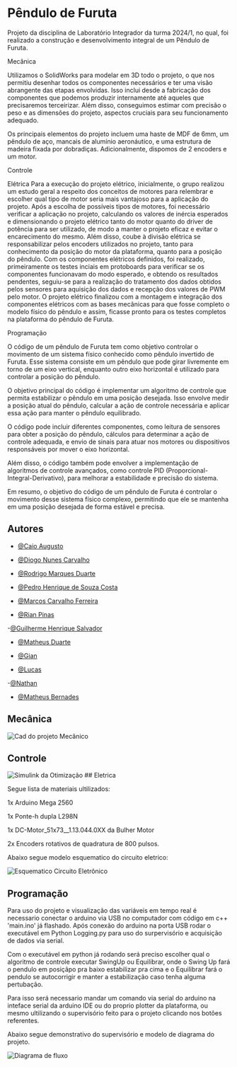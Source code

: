
# Pêndulo de Furuta

Projeto da disciplina de Laboratório Integrador da turma 2024/1, no qual, foi realizado a construção e desenvolvimento integral de um Pêndulo de Furuta.



Mecânica

Utilizamos o SolidWorks para modelar em 3D todo o projeto, o que nos permitiu desenhar todos os componentes necessários e ter uma visão abrangente das etapas envolvidas. Isso inclui desde a fabricação dos componentes que podemos produzir internamente até aqueles que precisaremos terceirizar. Além disso, conseguimos estimar com precisão o peso e as dimensões do projeto, aspectos cruciais para seu funcionamento adequado.

Os principais elementos do projeto incluem uma haste de MDF de 6mm, um pêndulo de aço, mancais de alumínio aeronáutico, e uma estrutura de madeira fixada por dobradiças. Adicionalmente, dispomos de 2 encoders e um motor.

Controle


Elétrica
Para a execução do projeto elétrico, inicialmente, o grupo realizou um estudo geral a respeito dos conceitos de motores para relembrar e escolher qual tipo de motor seria mais vantajoso para a aplicação do projeto.
Após a escolha de possíveis tipos de motores, foi necessário verificar a aplicação no projeto, calculando os valores de inércia esperados e dimensionando o projeto elétrico tanto do motor quanto do driver de potência para ser utilizado, de modo a manter o projeto eficaz e evitar o encarecimento do mesmo. Além disso, coube à divisão elétrica se responsabilizar pelos encoders utilizados no projeto, tanto para conhecimento da posição do motor da plataforma, quanto para a posição do pêndulo.
Com os componentes elétricos definidos, foi realizado, primeiramente os testes inciais em protoboards para verificar se os componentes funcionavam do modo esperado, e obtendo os resultados pendentes, seguiu-se para a realização do tratamento dos dados obtidos pelos sensores para aquisição dos dados e recepção dos valores de PWM pelo motor.
O projeto elétrico finalizou com a montagem e integração dos componentes elétricos com as bases mecânicas para que fosse completo o modelo físico do pêndulo e assim, ficasse pronto para os testes completos na plataforma do pêndulo de Furuta.

Programação

O código de um pêndulo de Furuta tem como objetivo controlar o movimento de um sistema físico conhecido como pêndulo invertido de Furuta. Esse sistema consiste em um pêndulo que pode girar livremente em torno de um eixo vertical, enquanto outro eixo horizontal é utilizado para controlar a posição do pêndulo.

O objetivo principal do código é implementar um algoritmo de controle que permita estabilizar o pêndulo em uma posição desejada. Isso envolve medir a posição atual do pêndulo, calcular a ação de controle necessária e aplicar essa ação para manter o pêndulo equilibrado.

O código pode incluir diferentes componentes, como leitura de sensores para obter a posição do pêndulo, cálculos para determinar a ação de controle adequada, e envio de sinais para atuar nos motores ou dispositivos responsáveis por mover o eixo horizontal.

Além disso, o código também pode envolver a implementação de algoritmos de controle avançados, como controle PID (Proporcional-Integral-Derivativo), para melhorar a estabilidade e precisão do sistema.

Em resumo, o objetivo do código de um pêndulo de Furuta é controlar o movimento desse sistema físico complexo, permitindo que ele se mantenha em uma posição desejada de forma estável e precisa.

## Autores

- [@Caio Augusto](https://www.linkedin.com/in/caio-augusto-engca?lipi=urn%3Ali%3Apage%3Ad_flagship3_profile_view_base_contact_details%3BQjqr0tgPTuu%2BqRL5hENzSA%3D%3D)

- [@Diogo Nunes Carvalho](https://www.linkedin.com/in/diogo-nunes-carvalho-2b1832205?lipi=urn%3Ali%3Apage%3Ad_flagship3_profile_view_base_contact_details%3Baf4d4FilTeGUlDjnP42RJg%3D%3D)

- [@Rodrigo Marques Duarte](https://www.linkedin.com/in/rodrigo-marques-duarte-b49691284/overlay/contact-info/?lipi=urn%3Ali%3Apage%3Ad_flagship3_profile_view_base%3BAxTatQ1DQO2aoA9Gp4Fgog%3D%3D)

- [@Pedro Henrique de Souza Costa](https://www.linkedin.com/in/pedro-henrique-de-souza-costa-6ab729214?lipi=urn%3Ali%3Apage%3Ad_flagship3_profile_view_base_contact_details%3BbTN5JlOfQlG4pj21cnUcOg%3D%3D)

- [@Marcos Carvalho Ferreira](https://www.linkedin.com/in/marcos-carvalho-ferreira?lipi=urn%3Ali%3Apage%3Ad_flagship3_profile_view_base_contact_details%3BjZ2X8fCcTcSNEBTX63yc5w%3D%3D)

- [@Rian Pinas](www.linkedin.com/in/rian-pinas)

-[@Guilherme Henrique Salvador](https://www.linkedin.com/in/ghsalvador)

- [@Matheus Duarte](https://www.linkedin.com/in/matheus-duarte-de-assis-0450b721b/)

- [@Gian](https://www.linkedin.com/in/gian-ferreira-863b5a1a7/?utm_source=share&utm_campaign=share_via&utm_content=profile&utm_medium=android_app)

- [@Lucas](https://www.linkedin.com/in/lucas-leite-75267816b/)

-[@Nathan](https://www.linkedin.com/in/nathanhra/)

- [@Matheus Bernades](https://www.linkedin.com/in/mateus-bernardes-alves-de-oliveira-a4b9a72a6/)


## Mecânica
<img src="projetoCad.png" alt="Cad do projeto Mecânico">

## Controle

<img src="OtimizacaoControle.jpg" alt="Simulink da Otimização">
## Eletrica

Segue lista de materiais ultilizados:

1x Arduino Mega 2560

1x Ponte-h dupla L298N

1x DC-Motor_51x73__1.13.044.0XX da Bulher Motor

2x Encoders rotativos de quadratura de 800 pulsos.

Abaixo segue modelo esquematico do circuito eletrico:

<img src="Esquematico.png" alt="Esquematico Circuito Eletrônico">


## Programação

Para uso do projeto e visualização das variáveis em tempo real é necessario conectar o arduino via USB no computador com código em c++ 'main.ino' já flashado. Após conexão do arduino na porta USB rodar o executável em Python Logging.py para uso do surpervisório e acquisição de dados via serial.

Com o executável em python já rodando será preciso escolher qual o algoritmo de controle executar SwingUp ou Equilibrar, onde o Swing Up fará o pendulo em posiçãpo pra baixo estabilizar pra cima e o Equilibrar fará o pendulo se autocorrigir e manter a estabilização caso tenha alguma pertubação.

Para isso será necessario mandar um comando via serial do arduino na inteface serial da arduino IDE ou do proprio plotter da plataforma, ou mesmo ultilizando o supervisório feito para o projeto clicando nos botôes referentes.

Abaixo segue demonstrativo do supervisório e modelo de diagrama do projeto. 


<img src="diagram-export-30-05-2024-14_44_17.png" alt="Diagrama de fluxo">